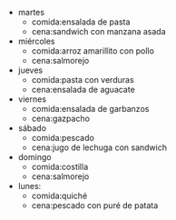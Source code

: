 
- martes
  - comida:ensalada de pasta
  - cena:sandwich con manzana asada
- miércoles
  - comida:arroz amarillito con pollo
  - cena:salmorejo
- jueves
  - comida:pasta con verduras
  - cena:ensalada de aguacate
- viernes
  - comida:ensalada de garbanzos
  - cena:gazpacho
- sábado
  - comida:pescado
  - cena:jugo de lechuga con sandwich
- domingo
  - comida:costilla
  - cena:salmorejo
- lunes:
  - comida:quiché
  - cena:pescado con puré de patata
